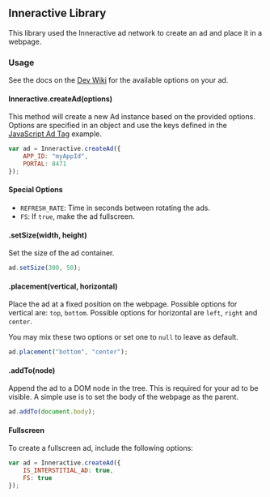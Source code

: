 ## Inneractive Library

This library used the Inneractive ad network to create an ad and place it in a webpage.

### Usage

See the docs on the [Dev Wiki](https://inneractive.jira.com/wiki/display/DevWiki/JavaScript+Ad+Tag) for the available options on your ad.

#### Inneractive.createAd(options)

This method will create a new Ad instance based on the provided options. Options are specified in an object and use the keys defined in the [JavaScript Ad Tag](https://inneractive.jira.com/wiki/display/DevWiki/JavaScript+Ad+Tag) example.

~~~javascript
var ad = Inneractive.createAd({
	APP_ID: "myAppId",
	PORTAL: 8471
});
~~~

#### Special Options

- `REFRESH_RATE`: Time in seconds between rotating the ads.
- `FS`: If `true`, make the ad fullscreen.

#### .setSize(width, height)
Set the size of the ad container.

~~~javascript
ad.setSize(300, 50);
~~~ 

#### .placement(vertical, horizontal)
Place the ad at a fixed position on the webpage. Possible options for vertical are: `top`, `bottom`. Possible options for horizontal are `left`, `right` and `center`.

You may mix these two options or set one to `null` to leave as default.

~~~javascript
ad.placement("bottom", "center");
~~~

#### .addTo(node)
Append the ad to a DOM node in the tree. This is required for your ad to be visible. A simple use is to set the body of the webpage as the parent.

~~~javascript
ad.addTo(document.body);
~~~

#### Fullscreen
To create a fullscreen ad, include the following options:

~~~javascript
var ad = Inneractive.createAd({
    IS_INTERSTITIAL_AD: true,
    FS: true
});
~~~
